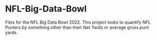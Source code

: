 # NFL-Big-Data-Bowl
Files for the NFL Big Data Bowl 2022. 
This project looks to quantify NFL Punters by something other than their Net Yards or average gross punt yards.
